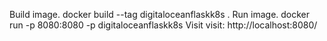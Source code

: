 Build image.
docker build --tag digitaloceanflaskk8s .
Run image.
docker run -p 8080:8080 -p digitaloceanflaskk8s
Visit
visit: http://localhost:8080/